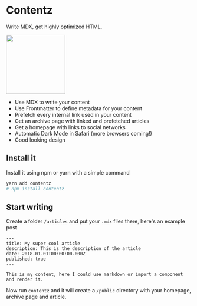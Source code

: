 # Contentz

Write MDX, get highly optimized HTML.

<a href="https://www.patreon.com/sergiodxa">
	<img src="https://c5.patreon.com/external/logo/become_a_patron_button@2x.png" width="160">
</a>

- Use MDX to write your content
- Use Frontmatter to define metadata for your content
- Prefetch every internal link used in your content
- Get an archive page with linked and prefetched articles
- Get a homepage with links to social networks
- Automatic Dark Mode in Safari (more browsers coming!)
- Good looking design

## Install it

Install it using npm or yarn with a simple command

```bash
yarn add contentz
# npm install contentz
```

## Start writing

Create a folder `/articles` and put your `.mdx` files there, here's an example post

```mdx
---
title: My super cool article
description: This is the description of the article
date: 2018-01-01T00:00:00.000Z
published: true
---

This is my content, here I could use markdown or import a component and render it.
```

Now run `contentz` and it will create a `/public` directory with your homepage, archive page and article.
